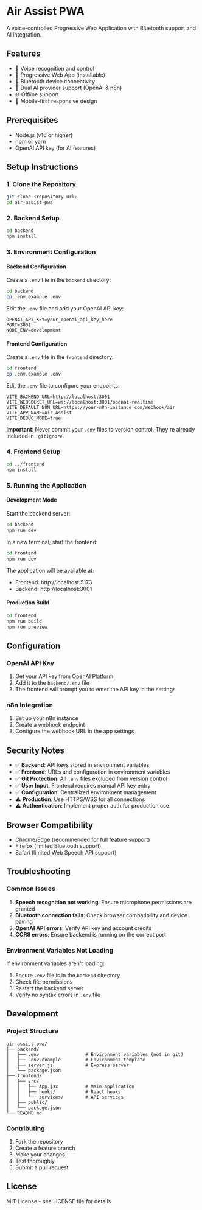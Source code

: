 # Air Assist PWA

A voice-controlled Progressive Web Application with Bluetooth support and AI integration.

## Features

- 🎤 Voice recognition and control
- 📱 Progressive Web App (installable)
- 🔗 Bluetooth device connectivity
- 🤖 Dual AI provider support (OpenAI & n8n)
- 🌐 Offline support
- 📱 Mobile-first responsive design

## Prerequisites

- Node.js (v16 or higher)
- npm or yarn
- OpenAI API key (for AI features)

## Setup Instructions

### 1. Clone the Repository

```bash
git clone <repository-url>
cd air-assist-pwa
```

### 2. Backend Setup

```bash
cd backend
npm install
```

### 3. Environment Configuration

#### Backend Configuration

Create a `.env` file in the `backend` directory:

```bash
cd backend
cp .env.example .env
```

Edit the `.env` file and add your OpenAI API key:

```env
OPENAI_API_KEY=your_openai_api_key_here
PORT=3001
NODE_ENV=development
```

#### Frontend Configuration

Create a `.env` file in the `frontend` directory:

```bash
cd frontend
cp .env.example .env
```

Edit the `.env` file to configure your endpoints:

```env
VITE_BACKEND_URL=http://localhost:3001
VITE_WEBSOCKET_URL=ws://localhost:3001/openai-realtime
VITE_DEFAULT_N8N_URL=https://your-n8n-instance.com/webhook/air
VITE_APP_NAME=Air Assist
VITE_DEBUG_MODE=true
```

**Important**: Never commit your `.env` files to version control. They're already included in `.gitignore`.

### 4. Frontend Setup

```bash
cd ../frontend
npm install
```

### 5. Running the Application

#### Development Mode

Start the backend server:
```bash
cd backend
npm run dev
```

In a new terminal, start the frontend:
```bash
cd frontend
npm run dev
```

The application will be available at:
- Frontend: http://localhost:5173
- Backend: http://localhost:3001

#### Production Build

```bash
cd frontend
npm run build
npm run preview
```

## Configuration

### OpenAI API Key

1. Get your API key from [OpenAI Platform](https://platform.openai.com/api-keys)
2. Add it to the `backend/.env` file
3. The frontend will prompt you to enter the API key in the settings

### n8n Integration

1. Set up your n8n instance
2. Create a webhook endpoint
3. Configure the webhook URL in the app settings

## Security Notes

- ✅ **Backend**: API keys stored in environment variables
- ✅ **Frontend**: URLs and configuration in environment variables
- ✅ **Git Protection**: All `.env` files excluded from version control
- ✅ **User Input**: Frontend requires manual API key entry
- ✅ **Configuration**: Centralized environment management
- ⚠️ **Production**: Use HTTPS/WSS for all connections
- ⚠️ **Authentication**: Implement proper auth for production use

## Browser Compatibility

- Chrome/Edge (recommended for full feature support)
- Firefox (limited Bluetooth support)
- Safari (limited Web Speech API support)

## Troubleshooting

### Common Issues

1. **Speech recognition not working**: Ensure microphone permissions are granted
2. **Bluetooth connection fails**: Check browser compatibility and device pairing
3. **OpenAI API errors**: Verify API key and account credits
4. **CORS errors**: Ensure backend is running on the correct port

### Environment Variables Not Loading

If environment variables aren't loading:
1. Ensure `.env` file is in the `backend` directory
2. Check file permissions
3. Restart the backend server
4. Verify no syntax errors in `.env` file

## Development

### Project Structure

```
air-assist-pwa/
├── backend/
│   ├── .env                 # Environment variables (not in git)
│   ├── .env.example         # Environment template
│   ├── server.js            # Express server
│   └── package.json
├── frontend/
│   ├── src/
│   │   ├── App.jsx          # Main application
│   │   ├── hooks/           # React hooks
│   │   └── services/        # API services
│   ├── public/
│   └── package.json
└── README.md
```

### Contributing

1. Fork the repository
2. Create a feature branch
3. Make your changes
4. Test thoroughly
5. Submit a pull request

## License

MIT License - see LICENSE file for details
